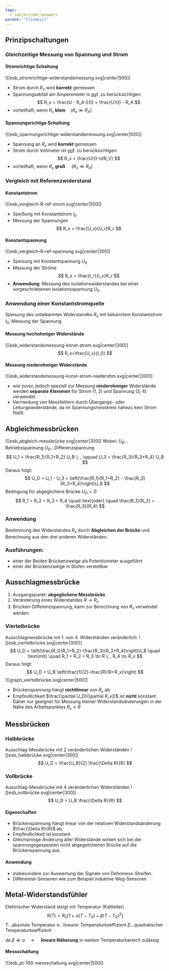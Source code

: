```yaml
---
tags:
  - subject/emt/answers
parent: "[[index]]"
---
```

## Prinzipschaltungen
### Gleichzeitige Messung von Spannung und Strom
#### Stromrichtige Schaltung
![[esb_stromrichtige-widerstandsmessung.svg|center|500]]
- Strom durch $R_x$ wird **korrekt** gemessen
- Spannungsabfall am Amperemeter is ggf. zu berücksichtigen:
$$
R_x = \frac{U - R_A I}{I} = \frac{U}{I} - R_A
$$
- vorteilhaft, wenn $R_x$ **klein**$\quad (R_x \gg R_A)$
#### Spannungsrichtige Schaltung
![[esb_spannungsrichtige-widerstandsmessung.svg|center|500]]
- Spannung an $R_x$ wird **korrekt** gemessen
- Strom durch Voltmeter ist ggf. zu berücksichtigen.
$$
	R_x = \frac{U}{I-U/R_V}
$$
- vorteilhaft, wenn $R_x$ **groß** $\quad (R_x \ll R_A)$
### Vergleich mit Referenzwiderstand
#### Konstantstrom
![[esb_vergleich-R-ref-strom.svg|center|500]]
- Speißung mit Konstantstrom $I_0$
- Messung der Spannungen
$$
	R_x = \frac{U_x}{U_r}R_r
$$
#### Konstantspannung
![[esb_vergleich-R-ref-spannung.svg|center|300]]
- Speisung mit Konstantspannung $U_0$
- Messung der Ströme
$$
	R_x = \frac{I_r}{I_x}R_r
$$
- **Anwendung:** Messung des Isolationswiderstandes bei einer vorgeschriebenen Isolationsspannung $U_0$
### Anwendung einer Konstantstromquelle
Speisung des unbekannten Widerstandes $R_x$ mit bekanntem Konstantstrom $I_0$, Messung der Spannung.
#### Messung hochohmiger Widerstände
![[esb_widerstandsmessung-konst-strom.svg|center|300]]
$$
	R_x=\frac{U_x}{I_0}
$$
#### Messung niederohmiger Widerstände
![[esb_widerstandsmessung-konst-strom-niederohm.svg|center|300]]
- wie zuvor, jedoch speziell zur Messung **niederohmiger** Widerstände werden **separate Klemmen** für Strom ($1,\;2$) und Spannung ($3,\;4$) verwendet.
- Vermeidung von Messfehlern durch Übergangs- oder Leitungswiderstände, da im Spannungsmesskreis nahezu kein Strom fließt.
## Abgleichmessbrücken
![[esb_abgleich-messbrücke.svg|center|300]]
Wobei:
$U_B \dots \text{Betriebsspannung}$
$U_D \dots \text{Differenzspannung}$
$$
	U_1 = \frac{R_1}{R_1+R_2} U_B
	\; , \qquad 
	U_3 = \frac{R_3}{R_3+R_4} U_B
$$
Daraus folgt:
$$
	U_D = U_1 - U_3 = \left(\frac{R_1}{R_1+R_2} - \frac{R_3}{R_3+R_4}\right)U_B
$$
Bedingung für abgeglichene Brücke $U_D = 0$:
$$
	R_1 = R_2 = R_3 = R_4
	\quad \text{oder} \quad
	\frac{R_1}{R_2} = \frac{R_3}{R_4}
$$
### Anwendung
Bestimmung des Widerstandes $R_x$ durch **Abgleichen der Brücke** und Berechnung aus den drei anderen Widerständen.
### Ausführungen:
- einer der Beiden Brückenzweige als Potentiometer ausgeführt
- einer der Brückenzweige in Stufen verstellbar
## Ausschlagmessbrücke
1. Ausgangspunkt: **abgeglichene Messbrücke**
2. Veränderung eines Widerstandes $R \to R_x$
3. Brücken-Differenzspannung, kann zur Berechnung von $R_x$ verwendet werden.
### Viertelbrücke
Ausschlagmessbrücke mit 1. von 4. Widerständen veränderlich:
![[esb_viertelbrücke.svg|center|300]]
$$
	U_D = \left(\frac{R_1}{R_1+R_2}-\frac{R_3}{R_3+R_4}\right)U_B
	\quad \text{mit} \quad
	R_1 = R_2 = R_3 \to R \; , R_4 \to R_x
$$
Daraus folgt:
$$
	U_D = U_B \left(\frac{1}{2}-\frac{R}{R+R_x}\right)
$$
![[graph_viertelbrücke.svg|center|500]]
- Brückenspannung hängt **nichtlinear** von $R_x$ ab
- Empfindlichkeit $\frac{\partial U_D}{\partial R_x]}$ ist **nicht** konstant
Daher nur geeignet für Messung kleiner Widerstandsänderungen in der Nähe des Arbeitspunktes $R_x \approx R$
## Messbrücken
### Halbbrücke
Ausschlag-Messbrücke mit 2 veränderlichen Widerständen
![[esb_halbbrücke.svg|center|300]]
$$
	U_D = \frac{U_B}{2} \frac{\Delta R}{R}
$$
### Vollbrücke
Ausschlag-Messbrücke mit 4 veränderlichen Widerständen
![[esb_vollbrücke.svg|center|300]]
$$
	U_D = U_B \frac{\Delta R}{R}
$$
#### Eigenschaften
- Brückenspannung hängt linear von der relativen Widerstandsänderung $\frac{\Delta R}{R}$ ab.
- Empfindlichkeit ist konstant
- Gleichsinnige Änderung aller Widerstände wirken sich bei der spannungsgespeisten nicht abgegelichenen Brücke auf die Brückenspannung aus.
#### Anwendung
- insbesondere zur Auswertung der Signale von Dehnmess-Streifen.
- Differential-Sensoren wie zum Beispiel induktive Weg-Sensoren
## Metal-Widerstandsfühler
Elektrischer Widerstand steigt mit Temperatur (Kaltleiter)
$$
	R(T) = R_0\left[1+\alpha(T-T_0)+\beta(T-T_0)^2\right]
$$
$T\dots\text{absolute Temperatur}$
$\alpha\dots\text{linearer Temperaturkoeffizient}$
$\beta\dots\text{quadratischer Temperaturkoeffizient}$

da $\beta \ll \alpha \quad \to \quad$ **lineare Näherung** in weitem Temperaturbereich zulässig 
#### Messschaltung
![[esb_pt-100-messschaltung.svg|center|500]]
